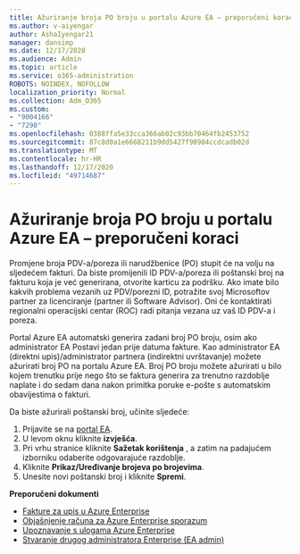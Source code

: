 ```yaml
---
title: Ažuriranje broja PO broju u portalu Azure EA – preporučeni koraci
ms.author: v-aiyengar
author: AshaIyengar21
manager: dansimp
ms.date: 12/17/2020
ms.audience: Admin
ms.topic: article
ms.service: o365-administration
ROBOTS: NOINDEX, NOFOLLOW
localization_priority: Normal
ms.collection: Adm_O365
ms.custom:
- "9004166"
- "7290"
ms.openlocfilehash: 0388ffa5e33cca366ab02c93bb70464fb2453752
ms.sourcegitcommit: 87c8d0a1e6668211b9dd5427f98984ccdcadb02d
ms.translationtype: MT
ms.contentlocale: hr-HR
ms.lasthandoff: 12/17/2020
ms.locfileid: "49714687"
---
```

# <a name="update-po-number-in-azure-ea-portal---recommended-steps"></a>Ažuriranje broja PO broju u portalu Azure EA – preporučeni koraci

Promjene broja PDV-a/poreza ili narudžbenice (PO) stupit će na volju na sljedećem fakturi. Da biste promijenili ID PDV-a/poreza ili poštanski broj na fakturu koja je već generirana, otvorite karticu za podršku. Ako imate bilo kakvih problema vezanih uz PDV/porezni ID, potražite svoj Microsoftov partner za licenciranje (partner ili Software Advisor). Oni će kontaktirati regionalni operacijski centar (ROC) radi pitanja vezana uz vaš ID PDV-a i poreza. 

Portal Azure EA automatski generira zadani broj PO broju, osim ako administrator EA Postavi jedan prije datuma fakture. Kao administrator EA (direktni upis)/administrator partnera (indirektni uvrštavanje) možete ažurirati broj PO na portalu Azure EA. Broj PO broju možete ažurirati u bilo kojem trenutku prije nego što se faktura generira za trenutno razdoblje naplate i do sedam dana nakon primitka poruke e-pošte s automatskim obavijestima o fakturi.    

Da biste ažurirali poštanski broj, učinite sljedeće:

1. Prijavite se na [portal EA](https://ea.azure.com/).
1. U levom oknu kliknite **izvješća**.
1. Pri vrhu stranice kliknite **Sažetak korištenja** , a zatim na padajućem izborniku odaberite odgovarajuće razdoblje.
1. Kliknite **Prikaz/Uređivanje brojeva po brojevima**.
1. Unesite novi poštanski broj i kliknite **Spremi**.

**Preporučeni dokumenti** 

- [Fakture za upis u Azure Enterprise](https://docs.microsoft.com/azure/billing/billing-ea-portal-enrollment-invoices) 
- [Objašnjenje računa za Azure Enterprise sporazum](https://docs.microsoft.com/azure/billing/billing-understand-your-bill-ea)  
- [Upoznavanje s ulogama Azure Enterprise](https://docs.microsoft.com/azure/billing/billing-understand-your-bill-ea) 
- [Stvaranje drugog administratora Enterprise (EA admin)](https://docs.microsoft.com/azure/cost-management-billing/manage/ea-portal-administration#create-another-enterprise-administrator) 
